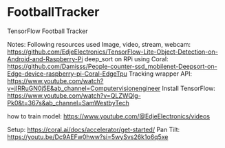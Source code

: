 # FootballTracker
TensorFlow Football Tracker

Notes:
Following resources used
Image, video, stream, webcam: https://github.com/EdjeElectronics/TensorFlow-Lite-Object-Detection-on-Android-and-Raspberry-Pi
deep_sort on RPi using Coral: https://github.com/Damisss/People-counter-ssd_mobilenet-Deepsort-on-Edge-device-raspberry-pi-Coral-EdgeTpu
Tracking wrapper API: https://www.youtube.com/watch?v=jIRRuGN0j5E&ab_channel=Computervisionengineer
Install TensorFlow: https://www.youtube.com/watch?v=QLZWQlg-Pk0&t=367s&ab_channel=SamWestbyTech

how to train model: https://www.youtube.com/@EdjeElectronics/videos

Setup:
https://coral.ai/docs/accelerator/get-started/
Pan Tilt: https://youtu.be/Dc9AEFw0hww?si=5wySvs26k1o6q5xe

